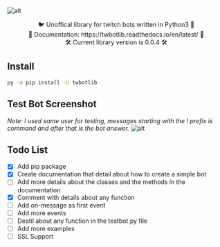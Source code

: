 ![alt](https://i.imgur.com/G5fKROA.jpg)

<p align="center">
  🐦 Unoffical library for twitch bots written in Python3 🤖<br/>
  📄 Documentation: https://twbotlib.readthedocs.io/en/latest/ 📄<br/>
  🛠 Current library version is 0.0.4 🛠
</p>

## Install ##

```bat
py -m pip install -U twbotlib
```

## Test Bot Screenshot ##
*Note: I used same user for testing, messages starting with the ! prefix is command and after that is the bot answer.*
![alt](https://i.imgur.com/yt4VKhW.png)

## Todo List ##
  - [x] Add pip package
  - [x] Create documentation that detail about how to create a simple bot
  - [ ] Add more details about the classes and the methods in the documentation
  - [x] Comment with details about any function
  - [ ] Add on-message as first event
  - [ ] Add more events
  - [ ] Deatil about any function in the testbot.py file
  - [ ] Add more examples
  - [ ] SSL Support
